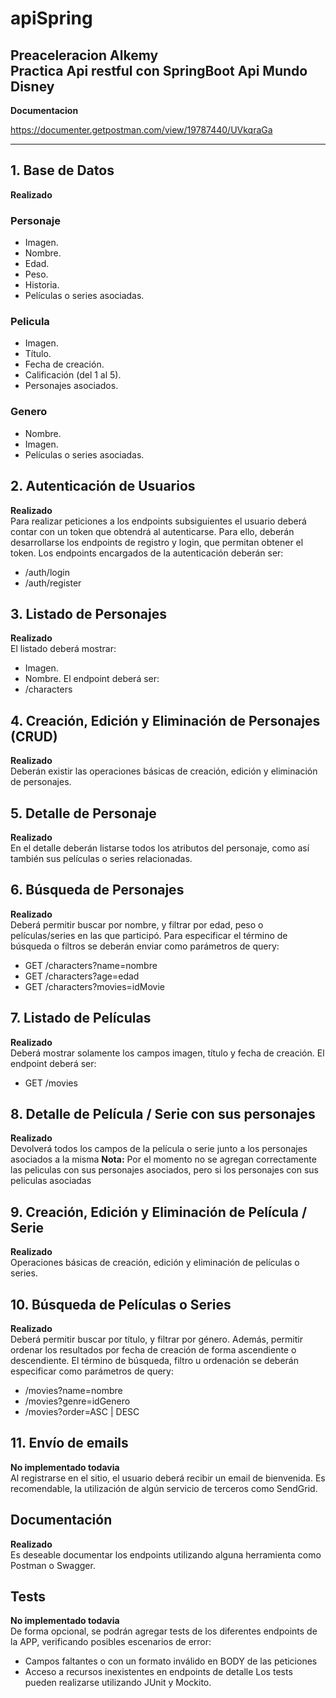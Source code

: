 # apiSpring
Preaceleracion Alkemy  
Practica Api restful con SpringBoot
Api Mundo Disney
---
**Documentacion**

<https://documenter.getpostman.com/view/19787440/UVkqraGa>

---

## 1. Base de Datos
**Realizado**  
### Personaje
+ Imagen.
+ Nombre.
+ Edad.
+ Peso.
+ Historia.
+ Películas o series asociadas.
### Pelicula
+ Imagen.
+ Título.
+ Fecha de creación.
+ Calificación (del 1 al 5).
+ Personajes asociados.
### Genero
+ Nombre.
+ Imagen.
+ Películas o series asociadas.

## 2. Autenticación de Usuarios
**Realizado**  
Para realizar peticiones a los endpoints subsiguientes el usuario deberá contar con un token que
obtendrá al autenticarse. Para ello, deberán desarrollarse los endpoints de registro y login, que
permitan obtener el token.
Los endpoints encargados de la autenticación deberán ser:
+ /auth/login
+ /auth/register


## 3. Listado de Personajes
**Realizado**  
El listado deberá mostrar:
+ Imagen.
+ Nombre.
El endpoint deberá ser:
+ /characters

## 4. Creación, Edición y Eliminación de Personajes (CRUD)
**Realizado**  
Deberán existir las operaciones básicas de creación, edición y eliminación de personajes.

## 5. Detalle de Personaje
**Realizado**  
En el detalle deberán listarse todos los atributos del personaje, como así también sus películas o
series relacionadas.

## 6. Búsqueda de Personajes
**Realizado**  
Deberá permitir buscar por nombre, y filtrar por edad, peso o películas/series en las que participó.
Para especificar el término de búsqueda o filtros se deberán enviar como parámetros de query:
+ GET /characters?name=nombre
+ GET /characters?age=edad
+ GET /characters?movies=idMovie

## 7. Listado de Películas
**Realizado**  
Deberá mostrar solamente los campos imagen, título y fecha de creación.
El endpoint deberá ser:
+ GET /movies

## 8. Detalle de Película / Serie con sus personajes
**Realizado**  
Devolverá todos los campos de la película o serie junto a los personajes asociados a la misma
**Nota:** Por el momento no se agregan correctamente las peliculas con sus personajes asociados, pero si los personajes con sus peliculas asociadas

## 9. Creación, Edición y Eliminación de Película / Serie
**Realizado**  
Operaciones básicas de creación, edición y eliminación de películas o series.

## 10. Búsqueda de Películas o Series 
**Realizado**  
Deberá permitir buscar por título, y filtrar por género. Además, permitir ordenar los resultados por
fecha de creación de forma ascendiente o descendiente.
El término de búsqueda, filtro u ordenación se deberán especificar como parámetros de query:
+ /movies?name=nombre
+ /movies?genre=idGenero
+ /movies?order=ASC | DESC

## 11. Envío de emails
**No implementado todavia**  
Al registrarse en el sitio, el usuario deberá recibir un email de bienvenida. Es recomendable, la
utilización de algún servicio de terceros como SendGrid.

## Documentación
**Realizado**  
Es deseable documentar los endpoints utilizando alguna herramienta como Postman o Swagger.

## Tests
**No implementado todavia**  
De forma opcional, se podrán agregar tests de los diferentes endpoints de la APP, verificando
posibles escenarios de error:
+ Campos faltantes o con un formato inválido en BODY de las peticiones
+ Acceso a recursos inexistentes en endpoints de detalle
Los tests pueden realizarse utilizando JUnit y Mockito.

